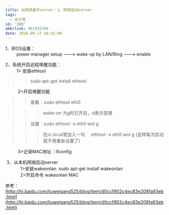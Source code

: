 ```yaml
---
title: 从网络接手server：1、网络启动server
tags:
  - 未分类
id: '268'
abbrlink: 461935396
date: 2010-09-17 10:42:00
---
```


1、BIOS设置：  
         power manager setup ---> wake-up by LAN/Ring ---> enable

  
2、系统开启远程唤醒功能：  
         1> 安装ethtool

> > sudo apt-get install ethtool

          2>开启唤醒功能

> > 查看：sudo ethtool eth0

> > > wake-on 为g时已开启，d表示禁用

> > 设置：sudo ethtool -s eth0 wol g

> > > 在rc.local里加入一句     ethtool -s eth0 wol g (这样每次启动就不用重新设置了)

          3>记录MAC地址：ifconfig 

  
 3、从本机网络启动server  
            1>安装wakeonlan  sudo apt-get install wakeonlan  
            2>开启命令 wakeonlan MAC  
  
参考：[http://hi.baidu.com/liuweigang525/blog/item/d0ccf902c4ec83e208fa93eb.html](http://hi.baidu.com/liuweigang525/blog/item/d0ccf902c4ec83e208fa93eb.html)